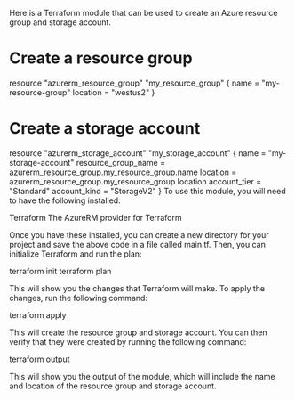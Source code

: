 Here is a Terraform module that can be used to create an Azure resource group and storage account.

# Create a resource group
resource "azurerm_resource_group" "my_resource_group" {
  name = "my-resource-group"
  location = "westus2"
}

# Create a storage account
resource "azurerm_storage_account" "my_storage_account" {
  name = "my-storage-account"
  resource_group_name = azurerm_resource_group.my_resource_group.name
  location = azurerm_resource_group.my_resource_group.location
  account_tier = "Standard"
  account_kind = "StorageV2"
} 
To use this module, you will need to have the following installed:

Terraform
The AzureRM provider for Terraform

Once you have these installed, you can create a new directory for your project and save the above code in a file called main.tf. Then, you can initialize Terraform and run the plan:

terraform init
terraform plan 


This will show you the changes that Terraform will make. To apply the changes, run the following command:

terraform apply 

This will create the resource group and storage account. You can then verify that they were created by running the following command:

terraform output 

This will show you the output of the module, which will include the name and location of the resource group and storage account.
